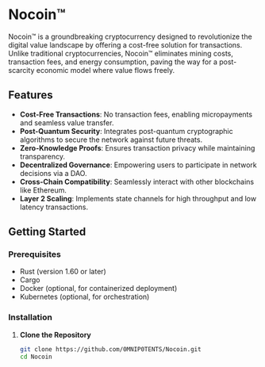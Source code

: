 # Nocoin™

Nocoin™ is a groundbreaking cryptocurrency designed to revolutionize the digital value landscape by offering a cost-free solution for transactions. Unlike traditional cryptocurrencies, Nocoin™ eliminates mining costs, transaction fees, and energy consumption, paving the way for a post-scarcity economic model where value flows freely.

## Features

- **Cost-Free Transactions**: No transaction fees, enabling micropayments and seamless value transfer.
- **Post-Quantum Security**: Integrates post-quantum cryptographic algorithms to secure the network against future threats.
- **Zero-Knowledge Proofs**: Ensures transaction privacy while maintaining transparency.
- **Decentralized Governance**: Empowering users to participate in network decisions via a DAO.
- **Cross-Chain Compatibility**: Seamlessly interact with other blockchains like Ethereum.
- **Layer 2 Scaling**: Implements state channels for high throughput and low latency transactions.

## Getting Started

### Prerequisites

- Rust (version 1.60 or later)
- Cargo
- Docker (optional, for containerized deployment)
- Kubernetes (optional, for orchestration)

### Installation

1. **Clone the Repository**

   ```bash
   git clone https://github.com/0MNIP0TENTS/Nocoin.git
   cd Nocoin
